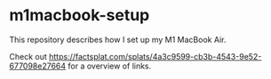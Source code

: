 # m1macbook-setup
This repository describes how I set up my M1 MacBook Air.

Check out https://factsplat.com/splats/4a3c9599-cb3b-4543-9e52-677098e27664 for a overview of links.
